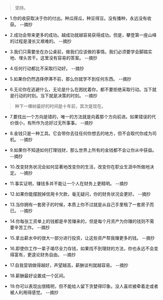 >坚持。

- 1.你的收获取决于你的付出。种瓜得瓜，种豆得豆。没有播种，永远没有收获。 --摘抄

- 2.成功会带来更多的成功。越成功就越容易获得成功。但是，攀登第一座山峰的过程是漫长又艰难的。 --摘抄

- 3.我们只需要坐在办公桌前，做我们应该做的事情。我们必须要学会脚踏实地、埋头苦干。这里没有容易的答案。 --摘抄

- 4.任何行动都比不采取行动好。 --摘抄

- 5.如果你仍然选择停滞不前，那么你就学不到任何东西。 --摘抄

- 6.无论你在逃避什么，无论是什么在困扰着你，都不要拒绝采取行动。当下就是行动的时刻。当下就是决策的时刻。 --摘抄

>种下一棵树最好的时间是十年前，其次是现在。

- 7.要找出一个方向是错的，唯一的方法就是向着那个方向前进。如果错误的代价很小，有所作为总好过无所事事。 --摘抄

- 8.金钱只是一种工具。它会带你去往任何你想去的地方，但不会取代你成为司机。 --摘抄

- 9.如果你不知道如何打理钱财，那么世界上所有的金钱都不会让你从中获益。 --摘抄

- 10.改变财务状况会如何显著地改变你的生活，改变你在职业生涯中所做地决定。 --摘抄

- 11.事实证明，赚钱多并不能让一个人在财务上更精明。 --摘抄

- 12.如果你能摆脱掉信用卡欠款，毫无疑问，你的财务状况会更好。 --摘抄

- 13.当你拥有一套房子的时候，本质上你不过就是从自己手里租了一套房子而已。 --摘抄

- 14.你每张工资单上的钱都是辛苦赚来的，但是每个月资产为你赚的钱则不需要辛苦工作。 --摘抄

- 15.拿出薪水中的很大一部分进行投资，让这些资产帮我赚更多的钱。 --摘抄

- 16.即使你工作一辈子竭尽全力存钱，如果找不到理财的方法，你也永远不会变得富有，更遑论财务自由。 --摘抄

- 17.自我营销做得越好，声望越高，薪酬谈判就越容易。 --摘抄

- 18.薪酬最好设置成一个区间。

- 19.你可以表现出很精明，但不能给人留下贪婪得印象。没人喜欢被牵着走或者被人利用得感觉。 --摘抄
